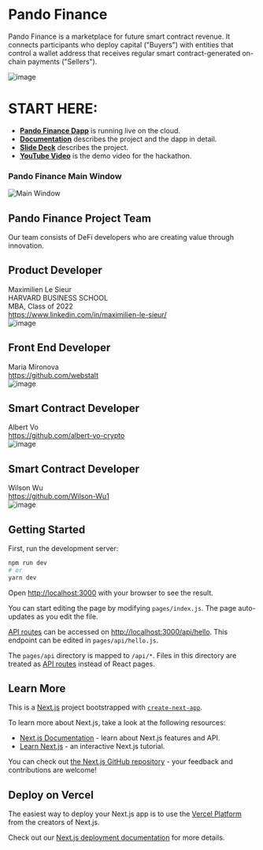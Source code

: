 # Pando Finance
Pando Finance is a marketplace for future smart contract revenue.
It connects participants who deploy capital ("Buyers") with entities that control a wallet address that receives regular smart contract-generated on-chain payments ("Sellers").

![image](https://user-images.githubusercontent.com/100101844/170694279-e2886d3f-51c1-4dc8-be6f-c67103cdeb3f.png)

# START HERE:
- [**Pando Finance Dapp**](https://6290e83a493a2500562b0906--subtle-granita-1e79e7.netlify.app/pando/) is running live on the cloud.
- [**Documentation**](./doc/Documentation.md) describes the project and the dapp in detail.
- [**Slide Deck**](./doc/pdf/) describes the project.
- [**YouTube Video**]() is the demo video for the hackathon.

### Pando Finance Main Window

![Main Window]()

## Pando Finance Project Team
Our team consists of DeFi developers who are creating value through innovation.

## Product Developer
Maximilien Le Sieur \
HARVARD BUSINESS SCHOOL \
MBA, Class of 2022 \
https://www.linkedin.com/in/maximilien-le-sieur/ \
![image](https://user-images.githubusercontent.com/100101844/170694637-4279e0ff-703e-49d5-89e1-1e832e46937d.png) 

## Front End Developer
Maria Mironova \
https://github.com/webstalt \
![image](https://user-images.githubusercontent.com/100101844/170693076-c163a04f-fec2-4bbb-be1a-a9f90e55aec7.png) 

## Smart Contract Developer
Albert Vo \
https://github.com/albert-vo-crypto \
![image](https://user-images.githubusercontent.com/100101844/170693383-f8e31532-9c25-46bb-8240-77f9b037b453.png) 

## Smart Contract Developer
Wilson Wu \
https://github.com/Wilson-Wu1 \
![image](https://user-images.githubusercontent.com/100101844/170693408-aa396f35-189a-4152-981d-0e0b25684804.png) 


## Getting Started

First, run the development server:

```bash
npm run dev
# or
yarn dev
```

Open [http://localhost:3000](http://localhost:3000) with your browser to see the result.

You can start editing the page by modifying `pages/index.js`. The page auto-updates as you edit the file.

[API routes](https://nextjs.org/docs/api-routes/introduction) can be accessed on [http://localhost:3000/api/hello](http://localhost:3000/api/hello). This endpoint can be edited in `pages/api/hello.js`.

The `pages/api` directory is mapped to `/api/*`. Files in this directory are treated as [API routes](https://nextjs.org/docs/api-routes/introduction) instead of React pages.

## Learn More
This is a [Next.js](https://nextjs.org/) project bootstrapped with [`create-next-app`](https://github.com/vercel/next.js/tree/canary/packages/create-next-app).

To learn more about Next.js, take a look at the following resources:

- [Next.js Documentation](https://nextjs.org/docs) - learn about Next.js features and API.
- [Learn Next.js](https://nextjs.org/learn) - an interactive Next.js tutorial.

You can check out [the Next.js GitHub repository](https://github.com/vercel/next.js/) - your feedback and contributions are welcome!

## Deploy on Vercel

The easiest way to deploy your Next.js app is to use the [Vercel Platform](https://vercel.com/new?utm_medium=default-template&filter=next.js&utm_source=create-next-app&utm_campaign=create-next-app-readme) from the creators of Next.js.

Check out our [Next.js deployment documentation](https://nextjs.org/docs/deployment) for more details.
